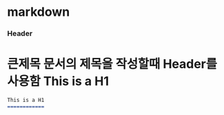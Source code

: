 markdown
========

### Header
큰제목 문서의 제목을 작성할때 Header를 사용함
This is a H1 
 ============
```markdown
This is a H1
============
```
